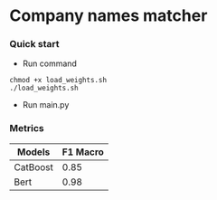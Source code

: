 # Company names matcher

### Quick start
*   Run command
```
chmod +x load_weights.sh
./load_weights.sh
```
*   Run main.py

### Metrics
Models   |  F1 Macro
  ---    |    ---              
CatBoost |   0.85 |
Bert     |   0.98 |
